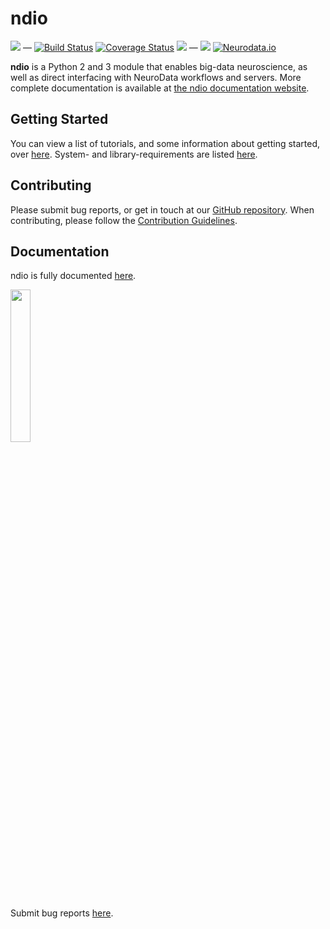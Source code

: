 # ndio

[![](https://img.shields.io/pypi/v/ndio.svg)](https://pypi.python.org/pypi/ndio) —
[![Build Status](https://travis-ci.org/openconnectome/ndio.svg?branch=master)](https://travis-ci.org/openconnectome/ndio)
[![Coverage Status](https://coveralls.io/repos/openconnectome/ndio/badge.svg?branch=master&service=github)](https://coveralls.io/github/openconnectome/ndio?branch=master)
![](https://img.shields.io/badge/pep8-0E-green.svg?style=flat) —
[![](https://img.shields.io/badge/SfN-2015-blue.svg)](http://www.sfn.org/annual-meeting/neuroscience-2015)
[![Neurodata.io](https://img.shields.io/badge/Visit-neurodata.io-ff69b4.svg)](http://neurodata.io/)


**ndio** is a Python 2 and 3 module that enables big-data neuroscience, as well as direct interfacing with NeuroData workflows and servers. More complete documentation is available at [the ndio documentation website](http://docs.neurodata.io/nddocs/ndio).

## Getting Started
You can view a list of tutorials, and some information about getting started, over [here](http://docs.neurodata.io/nddocs/ndio/tutorials.html). System- and library-requirements are listed [here](http://docs.neurodata.io/nddocs/ndio/importing.html).

## Contributing
Please submit bug reports, or get in touch at our [GitHub repository](https://github.com/openconnectome/ndio). When contributing, please follow the [Contribution Guidelines](https://github.com/openconnectome/ndio/blob/master/CONTRIBUTING.md).

## Documentation
ndio is fully documented [here](http://docs.neurodata.io/ndio/).

<img src="http://docs.neurodata.io/nddocs/images/ndio.jpg" width="25%">



Submit bug reports [here](https://github.com/openconnectome/ndio/issues/new).
